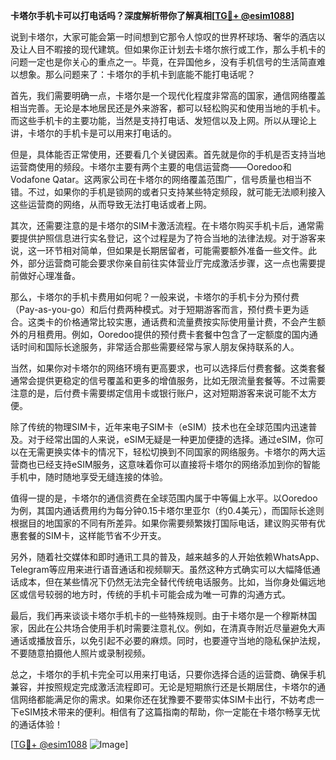 **卡塔尔手机卡可以打电话吗？深度解析带你了解真相[[TG💪+ @esim1088](https://t.me/s/esim1088)]**

说到卡塔尔，大家可能会第一时间想到它那令人惊叹的世界杯球场、奢华的酒店以及让人目不暇接的现代建筑。但如果你正计划去卡塔尔旅行或工作，那么手机卡的问题一定也是你关心的重点之一。毕竟，在异国他乡，没有手机信号的生活简直难以想象。那么问题来了：卡塔尔的手机卡到底能不能打电话呢？

首先，我们需要明确一点，卡塔尔是一个现代化程度非常高的国家，通信网络覆盖相当完善。无论是本地居民还是外来游客，都可以轻松购买和使用当地的手机卡。而这些手机卡的主要功能，当然是支持打电话、发短信以及上网。所以从理论上讲，卡塔尔的手机卡是可以用来打电话的。

但是，具体能否正常使用，还要看几个关键因素。首先就是你的手机是否支持当地运营商使用的频段。卡塔尔主要有两个主要的电信运营商——Ooredoo和Vodafone Qatar。这两家公司在卡塔尔的网络覆盖范围广，信号质量也相当不错。不过，如果你的手机是锁网的或者只支持某些特定频段，就可能无法顺利接入这些运营商的网络，从而导致无法打电话或者上网。

其次，还需要注意的是卡塔尔的SIM卡激活流程。在卡塔尔购买手机卡后，通常需要提供护照信息进行实名登记，这个过程是为了符合当地的法律法规。对于游客来说，这一环节相对简单，但如果是长期居留者，可能需要额外准备一些文件。此外，部分运营商可能会要求你亲自前往实体营业厅完成激活步骤，这一点也需要提前做好心理准备。

那么，卡塔尔的手机卡费用如何呢？一般来说，卡塔尔的手机卡分为预付费（Pay-as-you-go）和后付费两种模式。对于短期游客而言，预付费卡更为适合。这类卡的价格通常比较实惠，通话费和流量费按实际使用量计费，不会产生额外的月租费用。例如，Ooredoo提供的预付费卡套餐中包含了一定额度的国内通话时间和国际长途服务，非常适合那些需要经常与家人朋友保持联系的人。

当然，如果你对卡塔尔的网络环境有更高要求，也可以选择后付费套餐。这类套餐通常会提供更稳定的信号覆盖和更多的增值服务，比如无限流量套餐等。不过需要注意的是，后付费卡需要绑定信用卡或银行账户，这对短期游客来说可能不太方便。

除了传统的物理SIM卡，近年来电子SIM卡（eSIM）技术也在全球范围内迅速普及。对于经常出国的人来说，eSIM无疑是一种更加便捷的选择。通过eSIM，你可以在无需更换实体卡的情况下，轻松切换到不同国家的网络服务。卡塔尔的两大运营商也已经支持eSIM服务，这意味着你可以直接将卡塔尔的网络添加到你的智能手机中，随时随地享受无缝连接的体验。

值得一提的是，卡塔尔的通信资费在全球范围内属于中等偏上水平。以Ooredoo为例，其国内通话费用约为每分钟0.15卡塔尔里亚尔（约0.4美元），而国际长途则根据目的地国家的不同有所差异。如果你需要频繁拨打国际电话，建议购买带有优惠套餐的SIM卡，这样能节省不少开支。

另外，随着社交媒体和即时通讯工具的普及，越来越多的人开始依赖WhatsApp、Telegram等应用来进行语音通话和视频聊天。虽然这种方式确实可以大幅降低通话成本，但在某些情况下仍然无法完全替代传统电话服务。比如，当你身处偏远地区或信号较弱的地方时，传统的手机卡可能会成为唯一可靠的沟通方式。

最后，我们再来谈谈卡塔尔手机卡的一些特殊规则。由于卡塔尔是一个穆斯林国家，因此在公共场合使用手机时需要注意礼仪。例如，在清真寺附近尽量避免大声通话或播放音乐，以免引起不必要的麻烦。同时，也要遵守当地的隐私保护法规，不要随意拍摄他人照片或录制视频。

总之，卡塔尔的手机卡完全可以用来打电话，只要你选择合适的运营商、确保手机兼容，并按照规定完成激活流程即可。无论是短期旅行还是长期居住，卡塔尔的通信网络都能满足你的需求。如果你还在犹豫要不要带实体SIM卡出行，不妨考虑一下eSIM技术带来的便利。相信有了这篇指南的帮助，你一定能在卡塔尔畅享无忧的通话体验！

[[TG💪+ @esim1088](https://t.me/s/esim1088) ![Image](https://i.postimg.cc/4NQfJmqS/Snipaste-2025-05-13-00-14-12.png)]